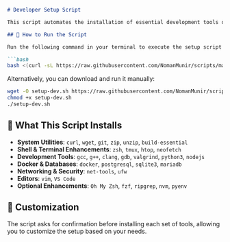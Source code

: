```md
# Developer Setup Script

This script automates the installation of essential development tools on a fresh **Debian** system.

## 📌 How to Run the Script

Run the following command in your terminal to execute the setup script directly from GitHub:

```bash
bash <(curl -sL https://raw.githubusercontent.com/NomanMunir/scripts/main/setup-dev.sh)
```

Alternatively, you can download and run it manually:

```bash
wget -O setup-dev.sh https://raw.githubusercontent.com/NomanMunir/scripts/main/setup-dev.sh
chmod +x setup-dev.sh
./setup-dev.sh
```

## 🚀 What This Script Installs

- **System Utilities**: `curl`, `wget`, `git`, `zip`, `unzip`, `build-essential`
- **Shell & Terminal Enhancements**: `zsh`, `tmux`, `htop`, `neofetch`
- **Development Tools**: `gcc`, `g++`, `clang`, `gdb`, `valgrind`, `python3`, `nodejs`
- **Docker & Databases**: `docker`, `postgresql`, `sqlite3`, `mariadb`
- **Networking & Security**: `net-tools`, `ufw`
- **Editors**: `vim`, `VS Code`
- **Optional Enhancements**: `Oh My Zsh`, `fzf`, `ripgrep`, `nvm`, `pyenv`

## 🔧 Customization

The script asks for confirmation before installing each set of tools, allowing you to customize the setup based on your needs.
